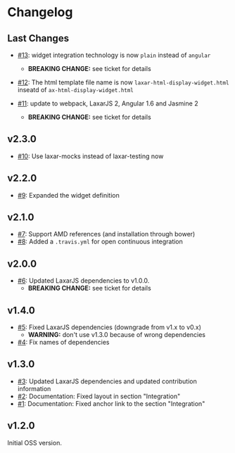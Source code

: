 # Changelog

## Last Changes

- [#13](https://github.com/LaxarJS/ax-html-display-widget/issues/13): widget integration technology is now `plain` instead of `angular`
   + **BREAKING CHANGE:** see ticket for details

- [#12](https://github.com/LaxarJS/ax-html-display-widget/issues/12): The html template file name is now `laxar-html-display-widget.html` inseatd of `ax-html-display-widget.html`

- [#11](https://github.com/LaxarJS/ax-html-display-widget/issues/11): update to webpack, LaxarJS 2, Angular 1.6 and Jasmine 2
    + **BREAKING CHANGE:** see ticket for details


## v2.3.0

- [#10](https://github.com/LaxarJS/ax-html-display-widget/issues/10): Use laxar-mocks instead of laxar-testing now


## v2.2.0

- [#9](https://github.com/LaxarJS/ax-html-display-widget/issues/9): Expanded the widget definition


## v2.1.0

- [#7](https://github.com/LaxarJS/ax-html-display-widget/issues/7): Support AMD references (and installation through bower)
- [#8](https://github.com/LaxarJS/ax-html-display-widget/issues/8): Added a `.travis.yml` for open continuous integration


## v2.0.0

- [#6](https://github.com/LaxarJS/ax-html-display-widget/issues/6): Updated LaxarJS dependencies to v1.0.0.
  + **BREAKING CHANGE:** see ticket for details


## v1.4.0

- [#5](https://github.com/LaxarJS/ax-html-display-widget/issues/5): Fixed LaxarJS dependencies (downgrade from v1.x to v0.x)
    + **WARNING:** don't use v1.3.0 because of wrong dependencies
- [#4](https://github.com/LaxarJS/ax-html-display-widget/issues/4): Fix names of dependencies


## v1.3.0

- [#3](https://github.com/LaxarJS/ax-html-display-widget/issues/3): Updated LaxarJS dependencies and updated contribution information
- [#2](https://github.com/LaxarJS/ax-html-display-widget/issues/2): Documentation: Fixed layout in section "Integration"
- [#1](https://github.com/LaxarJS/ax-html-display-widget/issues/1): Documentation: Fixed anchor link to the section "Integration"


## v1.2.0

Initial OSS version.
